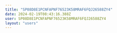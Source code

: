 ```yaml
---
title: "SP08D8E1PCNFAPNF76523K58MRAF6FQJ26588ZY4"
date: 2024-02-19T08:43:16.388Z
user: SP08D8E1PCNFAPNF76523K58MRAF6FQJ26588ZY4
layout: "users"
---
```

    